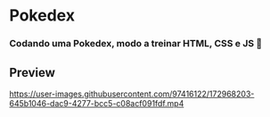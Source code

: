 # Pokedex
### Codando uma Pokedex, modo a treinar HTML, CSS e JS 🧾

## Preview
https://user-images.githubusercontent.com/97416122/172968203-645b1046-dac9-4277-bcc5-c08acf091fdf.mp4
